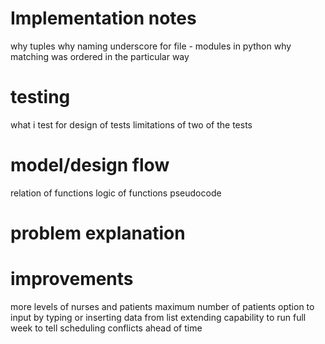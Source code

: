 # Implementation notes
why tuples
why naming underscore for file - modules in python
why matching was ordered in the particular way

# testing
what i test for 
design of tests
limitations of two of the tests 

# model/design flow
relation of functions
logic of functions 
pseudocode 

# problem explanation

# improvements
more levels of nurses and patients
maximum number of patients
option to input by typing or inserting data from list
extending capability to run full week to tell scheduling conflicts ahead of time 
